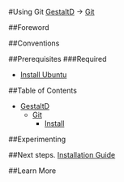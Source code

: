 #Using Git
[GestaltD](../README.md) → [Git](./README.md)

##Foreword

##Conventions

##Prerequisites
###Required
* [Install Ubuntu](/ubuntu/README.md)

##Table of Contents
* [GestaltD](/README.md)
    * [Git](./README.md)
        * [Install](./install.md) 

##Experimenting

##Next steps.
[Installation Guide](./install.md)

##Learn More


